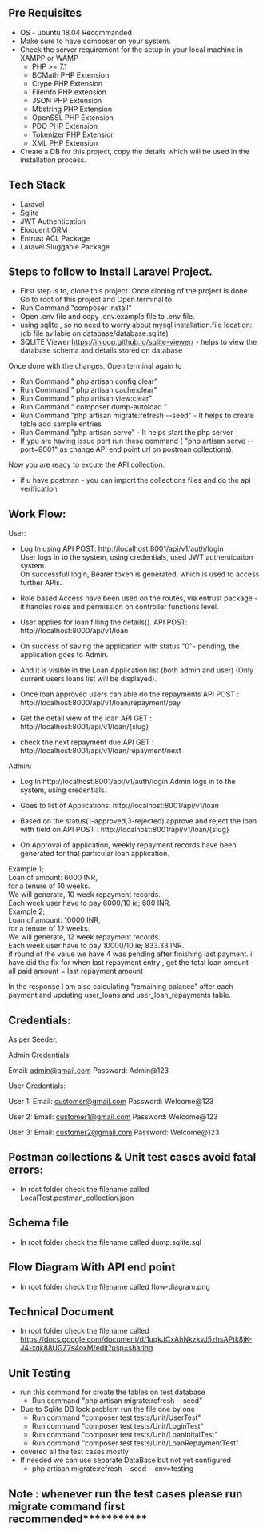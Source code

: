 


## Pre Requisites
- OS - ubuntu 18.04 Recommanded
- Make sure to have composer on your system.
- Check the server requirement for the setup in your local machine in XAMPP or WAMP
    - PHP >= 7.1 
    - BCMath PHP Extension 
    - Ctype PHP Extension 
    - Fileinfo PHP extension 
    - JSON PHP Extension 
    - Mbstring PHP Extension 
    - OpenSSL PHP Extension 
    - PDO PHP Extension 
    - Tokenizer PHP Extension 
    - XML PHP Extension
- Create a DB for this project, copy the details which will be used in the installation process.

## Tech Stack

- Laravel
- Sqlite
- JWT Authentication
- Eloquent ORM
- Entrust ACL Package
- Laravel Sluggable Package

## Steps to follow to Install Laravel Project.

- First step is to, clone this project.
  Once cloning of the project is done. Go to root of this project and Open terminal to 
- Run Command "composer install"
- Open .env file and copy .env.example file to .env file.
- using sqlite , so no need to worry about mysql installation.file location: (db file avilable on database/database.sqlite)
- SQLITE Viewer https://inloop.github.io/sqlite-viewer/  - helps to view the database schema and details stored on database

Once done with the changes, Open terminal again to
- Run Command " php artisan config:clear"
- Run Command " php artisan cache:clear"
- Run Command " php artisan view:clear"
- Run Command " composer dump-autoload "
- Run Command "php artisan migrate:refresh --seed"  - It helps to create table add sample entries
- Run Command "php artisan serve" - It helps start the php server
- If ypu are having issue port run these command ( "php artisan serve --port=8001" as change API end point url on postman collections).

Now you are ready to excute the API collection.

- if u have postman - you can import the collections files and do the api verification

## Work Flow:

User:

- Log In using API POST: http://localhost:8001/api/v1/auth/login </br>
    User logs in to the system, using credentials, used JWT authentication system. </br>
    On successfull login, Bearer token is generated, which is used to access further APIs.
- Role based Access have been used on the routes, via entrust package - it handles roles and permission on controller functions level.

- User applies for loan filling the details(). API POST: http://localhost:8000/api/v1/loan
- On success of saving the application with status "0"- pending, the application goes to Admin.
- And it is visible in the Loan Application list (both admin and user) (Only current users loans list will be displayed). 
- Once loan approved users can able do the repayments  API POST : http://localhost:8000/api/v1/loan/repayment/pay
- Get the detail view of the loan API GET : http://localhost:8001/api/v1/loan/{slug} 
- check the next repayment due API GET : http://localhost:8001/api/v1/loan/repayment/next

Admin:
- Log In http://localhost:8001/api/v1/auth/login
    Admin logs in to the system, using credentials.
- Goes to list of Applications: http://localhost:8001/api/v1/loan

- Based on the status(1-approved,3-rejected)  approve and reject the loan with field on
API POST : http://localhost:8001/api/v1/loan/{slug} 

- On Approval of application, weekly repayment records have been generated for that particular loan application.

Example 1;</br> Loan of amount: 6000 INR,</br> for a tenure of 10 weeks.</br>
We will generate, 10 week repayment records.</br>
Each week user have to pay 6000/10 ie; 600 INR.</br>
Example 2;</br> Loan of amount: 10000 INR,</br> for a tenure of 12 weeks.</br>
We will generate, 12 week repayment records.</br>
Each week user have to pay 10000/10 ie; 833.33 INR.</br>
if round of the value we have 4 was pending after finishing last payment. i have did the fix for when last repayment entry , get the total loan amount -all paid amount = last repayment amount</br>

In the response I am also calculating "remaining balance" after each payment and updating user_loans and user_loan_repayments table.</br>


## Credentials:
As per Seeder.

Admin Credentials:

Email: admin@gmail.com
Password: Admin@123

User Credentials:

User 1: 
    Email: customer@gmail.com
    Password: Welcome@123

User 2: 
    Email: customer1@gmail.com
    Password: Welcome@123

User 3: 
    Email: customer2@gmail.com
    Password: Welcome@123

## Postman collections & Unit test cases avoid fatal errors:
- In root folder check the filename called LocalTest.postman_collection.json

## Schema file
- In root folder check the filename called dump.sqlite.sql

## Flow Diagram With API end point

- In root folder check the filename called flow-diagram.png

## Technical Document

- In root folder check the filename called https://docs.google.com/document/d/1uqkJCxAhNkzkvJ5zhsAPtk8jK-J4-xqk88UGZ7s4oxM/edit?usp=sharing


## Unit Testing

- run this command for create the tables on test database
    - Run command "php artisan migrate:refresh --seed"
- Due to Sqlite DB lock problem run the file one by one
    - Run command "composer test  tests/Unit/UserTest"
    - Run command "composer test  tests/Unit/LoginTest"
    - Run command "composer test  tests/Unit/LoanInitalTest"
    - Run command "composer test  tests/Unit/LoanRepaymentTest"
- covered all the test cases mostly
- If needed we can use separate DataBase but not yet configured
     - php artisan migrate:refresh --seed --env=testing



## Note : ******whenever run the test cases please run migrate command first recommended*****************
